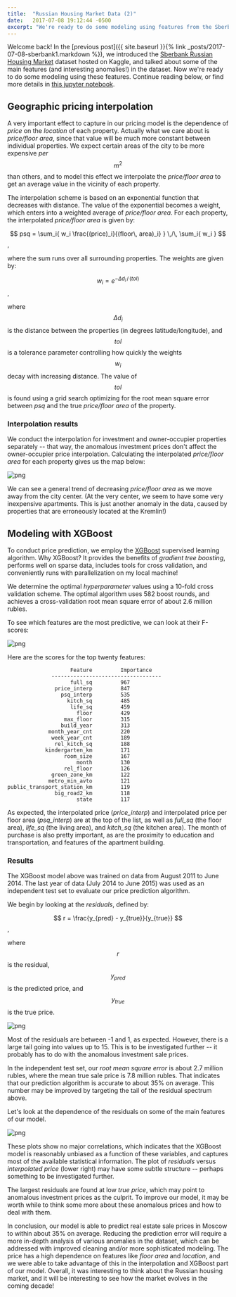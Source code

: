 ```yaml
---
title:  "Russian Housing Market Data (2)"
date:   2017-07-08 19:12:44 -0500
excerpt: "We're ready to do some modeling using features from the Sberbank dataset.  We conduct a spatial interpolation and gradient tree boosting."
---
```


Welcome back!  In the [previous post]({{ site.baseurl }}{% link _posts/2017-07-08-sberbank1.markdown %}), we introduced the [Sberbank Russian Housing Market](https://www.kaggle.com/c/sberbank-russian-housing-market) dataset hosted on Kaggle, and talked about some of the main features (and interesting anomalies!) in the dataset.  Now we're ready to do some modeling using these features.  Continue reading below, or find more details in [this jupyter notebook](https://github.com/nmirman/sberbank/blob/master/analysis/Sberbank.ipynb).


## Geographic pricing interpolation

A very important effect to capture in our pricing model is the dependence of *price* on the *location* of each property.  Actually what we care about is *price/floor area*, since that value will be much more constant between individual properties.  We expect certain areas of the city to be more expensive *per* $$ m^2 $$ than others, and to model this effect we interpolate the *price/floor area* to get an average value in the vicinity of each property.

The interpolation scheme is based on an exponential function that decreases with distance.  The value of the exponential becomes a weight, which enters into a weighted average of *price/floor area*.  For each property, the interpolated *price/floor area* is given by:

$$ psq = \sum_i{ w_i \frac{(price)_i}{(floor\, area)_i} } \,/\, \sum_i{ w_i } $$,

where the sum runs over all surrounding properties.  The weights are given by:

$$ w_i = e^{-\Delta d_i \, /\, (tol)} $$,

where $$ \Delta d_i $$ is the distance between the properties (in degrees latitude/longitude), and $$ tol $$ is a tolerance parameter controlling how quickly the weights $$ w_i $$ decay with increasing distance.  The value of $$ tol $$ is found using a grid search optimizing for the root mean square error between *psq* and the true *price/floor area* of the property.

### Interpolation results

We conduct the interpolation for investment and owner-occupier properties separately -- that way, the anomalous investment prices don't affect the owner-occupier price interpolation.  Calculating the interpolated *price/floor area* for each property gives us the map below:

![png](/assets/images/Sberbank_files/Sberbank_25_0.png)


We can see a general trend of decreasing *price/floor area* as we move away from the city center.  (At the very center, we seem to have some very inexpensive apartments.  This is just another anomaly in the data, caused by properties that are erroneously located at the Kremlin!)


## Modeling with XGBoost

To conduct price prediction, we employ the [XGBoost](http://xgboost.readthedocs.io/en/latest/) supervised learning algorithm.  Why XGBoost?  It provides the benefits of *gradient tree boosting*, performs well on sparse data, includes tools for cross validation, and conveniently runs with parallelization on my local machine!

We determine the optimal *hyperparameter* values using a 10-fold cross validation scheme.  The optimal algorithm uses 582 boost rounds, and achieves a cross-validation root mean square error of about 2.6 million rubles.

To see which features are the most predictive, we can look at their F-scores:

![png](/assets/images/Sberbank_files/Sberbank_32_1.png)

Here are the scores for the top twenty features:

                        Feature         Importance
                  -----------------------------------
                        full_sq         967
                   price_interp         847
                     psq_interp         535
                       kitch_sq         485
                        life_sq         459
                          floor         429
                      max_floor         315
                     build_year         313
                 month_year_cnt         220
                  week_year_cnt         189
                   rel_kitch_sq         188
                kindergarten_km         171
                      room_size         167
                          month         130
                      rel_floor         126
                  green_zone_km         122
                 metro_min_avto         121
    public_transport_station_km         119
                   big_road2_km         118
                          state         117


As expected, the interpolated price (*price_interp*) and interpolated price per floor area (*psq_interp*) are at the top of the list, as well as *full_sq* (the floor area), *life_sq* (the living area), and *kitch_sq* (the kitchen area).  The month of purchase is also pretty important, as are the proximity to education and transportation, and features of the apartment building.

### Results

The XGBoost model above was trained on data from August 2011 to June 2014.  The last year of data (July 2014 to June 2015) was used as an independent test set to evaluate our price prediction algorithm.

We begin by looking at the *residuals*, defined by:

$$ r = \frac{y_{pred} - y_{true}}{y_{true}} $$,

where $$r$$ is the residual, $$ y_{pred} $$ is the predicted price, and $$ y_{true} $$ is the true price.

![png](/assets/images/Sberbank_files/Sberbank_39_1.png)

Most of the residuals are between -1 and 1, as expected.  However, there is a large tail going into values up to 15.  This is to be investigated further -- it probably has to do with the anomalous investment sale prices.

In the independent test set, our *root mean square error* is about 2.7 million rubles, where the mean true sale price is 7.8 million rubles.  That indicates that our prediction algorithm is accurate to about 35% on average.  This number may be improved by targeting the tail of the residual spectrum above.

Let's look at the dependence of the residuals on some of the main features of our model.

![png](/assets/images/Sberbank_files/Sberbank_41_0.png)

These plots show no major correlations, which indicates that the XGBoost model is reasonably unbiased as a function of these variables, and captures most of the available statistical information.  The plot of *residuals* versus *interpolated price* (lower right) may have some subtle structure -- perhaps something to be investigated further.

The largest residuals are found at low *true price*, which may point to anomalous investment prices as the culprit.  To improve our model, it may be worth while to think some more about these anomalous prices and how to deal with them.

In conclusion, our model is able to predict real estate sale prices in Moscow to within about 35% on average.  Reducing the prediction error will require a more in-depth analysis of various anomalies in the dataset, which can be addressed with improved cleaning and/or more sophisticated modeling.  The price has a high dependence on features like *floor area* and *location*, and we were able to take advantage of this in the interpolation and XGBoost part of our model.  Overall, it was interesting to think about the Russian housing market, and it will be interesting to see how the market evolves in the coming decade! 
